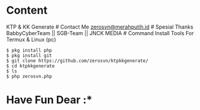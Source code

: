 # Content
KTP & KK Generate
# Contact Me
zerosvn@merahputih.id
# Spesial Thanks
BabbyCyberTeam || SGB-Team || JNCK MEDIA
# Command Install Tools For Termux & Linux (pc)
```
$ pkg install php
$ pkg install git
$ git clone https://github.com/zerosvn/ktpkkgenerate/
$ cd ktpkkgenerate
$ ls
$ php zerosvn.php
```
# Have Fun Dear :*
